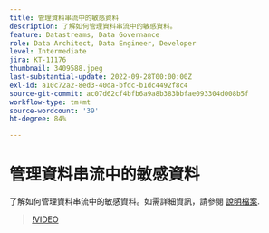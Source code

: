 ```yaml
---
title: 管理資料串流中的敏感資料
description: 了解如何管理資料串流中的敏感資料。
feature: Datastreams, Data Governance
role: Data Architect, Data Engineer, Developer
level: Intermediate
jira: KT-11176
thumbnail: 3409588.jpeg
last-substantial-update: 2022-09-28T00:00:00Z
exl-id: a10c72a2-8ed3-40da-bfdc-b1dc4492f8c4
source-git-commit: ac07d62cf4bfb6a9a8b383bbfae093304d008b5f
workflow-type: tm+mt
source-wordcount: '39'
ht-degree: 84%

---
```


# 管理資料串流中的敏感資料

了解如何管理資料串流中的敏感資料。如需詳細資訊，請參閱 [說明檔案](https://experienceleague.adobe.com/docs/experience-platform/edge/datastreams/overview.html?lang=zh-Hant).

>[!VIDEO](https://video.tv.adobe.com/v/3409588/?quality=12&learn=on)
